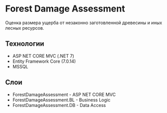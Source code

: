 # Forest Damage Assessment
Оценка размера ущерба от незаконно заготовленной древесины и иных лесных ресурсов.

## Технологии
- ASP NET CORE MVC (.NET 7)
- Entity Framework Core (7.0.14)
- MSSQL

## Слои
- ForestDamageAssessment - ASP NET CORE MVC
- ForestDamageAssessment.BL - Business Logic
- ForestDamageAssessment.DB - Data Access
